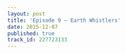 ```yaml
---
layout: post
title: 'Episode 9 – Earth Whistlers'
date: 2015-12-07
published: true
track_id: 227723133
---
```

<div class='list post-player' track='{{page.track_id}}'></div>